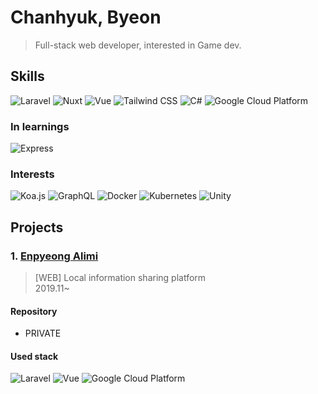 # Chanhyuk, Byeon

> Full-stack web developer, interested in Game dev.

<!--
![Github Stats](https://github-readme-stats.vercel.app/api?username=Bisue&show_icons=true&theme=github_dark )
-->

## Skills

<!--
![기술](https://img.shields.io/badge/분류-기술-색상?style=for-the-badge&logo=로고&logoColor=white)

LOGO: https://simpleicons.org/?q=google
-->

![Laravel](https://img.shields.io/badge/Backend-Laravel-FF2D20?style=for-the-badge&logo=Laravel&logoColor=white)
![Nuxt](https://img.shields.io/badge/Frontend-Nuxt-00C58E?style=for-the-badge&logo=Nuxt.js&logoColor=white)
![Vue](https://img.shields.io/badge/Frontend-Vue-4FC08D?style=for-the-badge&logo=Vue.js&logoColor=white)
![Tailwind CSS](https://img.shields.io/badge/Frontend-Tailwind%20CSS-38B2AC?style=for-the-badge&logo=Tailwind%20CSS&logoColor=white)
![C#](https://img.shields.io/badge/.NET-C%23-239120?style=for-the-badge&logo=C%20Sharp&logoColor=white)
![Google Cloud Platform](https://img.shields.io/badge/Cloud-GCP-4285F4?style=for-the-badge&logo=Google&logoColor=white)

### In learnings

![Express](https://img.shields.io/badge/Backend-Express-000000?style=for-the-badge&logo=Express&logoColor=white)

### Interests

![Koa.js](https://img.shields.io/badge/Backend-Koa.js-339933?style=for-the-badge&logo=Node.js&logoColor=white)
![GraphQL](https://img.shields.io/badge/API-GraphQL-E10098?style=for-the-badge&logo=GraphQL&logoColor=white)
![Docker](https://img.shields.io/badge/Container-Docker-2496ED?style=for-the-badge&logo=Docker&logoColor=white)
![Kubernetes](https://img.shields.io/badge/Container-Kubernetes-326CE5?style=for-the-badge&logo=Kubernetes&logoColor=white)
![Unity](https://img.shields.io/badge/Game%20Dev-Unity-000000?style=for-the-badge&logo=Unity&logoColor=white)

## Projects

### 1. [Enpyeong Alimi](https://www.epalimi.com/)
> [WEB] Local information sharing platform   
> 2019.11~

#### Repository
- PRIVATE

#### Used stack
![Laravel](https://img.shields.io/badge/Backend-Laravel-FF2D20?style=for-the-badge&logo=Laravel&logoColor=white)
![Vue](https://img.shields.io/badge/Frontend-Vue(Partial)-4FC08D?style=for-the-badge&logo=Vue.js&logoColor=white)
![Google Cloud Platform](https://img.shields.io/badge/Cloud-GCP-4285F4?style=for-the-badge&logo=Google&logoColor=white)
